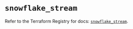 # `snowflake_stream`

Refer to the Terraform Registry for docs: [`snowflake_stream`](https://registry.terraform.io/providers/snowflake-labs/snowflake/0.87.1/docs/resources/stream).

